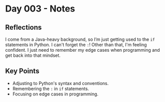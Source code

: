 # Day 003 - Notes

## Reflections

I come from a Java-heavy background, so I’m just getting used to the `if` statements in Python. I can't forget the `:`! Other than that, I'm feeling confident. I just need to remember my edge cases when programming and get back into that mindset.

## Key Points

- Adjusting to Python's syntax and conventions.
- Remembering the `:` in `if` statements.
- Focusing on edge cases in programming.
